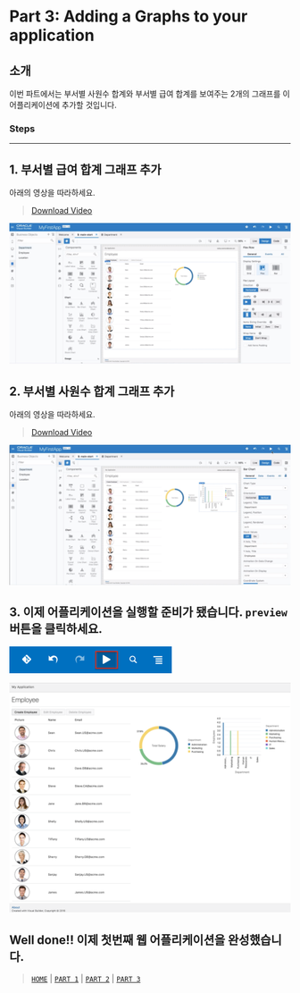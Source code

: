 # Part 3: Adding a Graphs to your application

## 소개
이번 파트에서는 부서별 사원수 합계와 부서별 급여 합계를 보여주는 2개의 그래프를 이 어플리케이션에 추가할 것입니다.

### Steps
----
## 1. 부서별 급여 합계 그래프 추가

아래의 영상을 따라하세요.

> <a href="../resources/images/graph/CreateSalaryChart.mp4">Download Video</a>

![alt text](../resources/images/graph/graph-1.png)

## 2. 부서별 사원수 합계 그래프 추가

아래의 영상을 따라하세요.

> <a href="../resources/images/graph/CreateEmployeeChart.mp4">Download Video</a>

![alt text](../resources/images/graph/graph-2.png)

## 3. 이제 어플리케이션을 실행할 준비가 됐습니다. `preview` 버튼을 클릭하세요.

![alt text](../resources/images/graph/106.png)

![alt text](../resources/images/graph/107-new.png)

## Well done!! 이제 첫번째 웹 어플리케이션을 완성했습니다.

> [`HOME`](../README.md) | [`PART 1`](PART_1.md) | [`PART 2`](PART_2.md) | [`PART 3`](PART_3.md)

